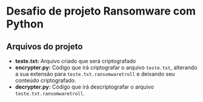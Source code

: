 # Desafio de projeto Ransomware com Python

## Arquivos do projeto
* **teste.txt:** Arquivo criado que será criptografado 
* **encrypter.py:** Código que irá criptografar o arquivo `teste.txt`, alterando a sua extensão para `teste.txt.ransomwaretroll` e deixando seu conteúdo criptografado.
* **decrypter.py:** Código que irá descriptografar o arquivo `teste.txt.ransomwaretroll`.
